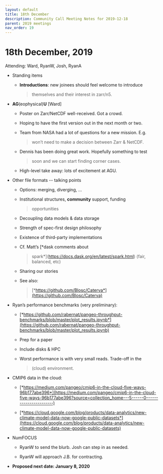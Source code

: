 ```yaml
---
layout: default
title: 18th December
description: Community Call Meeting Notes for 2019-12-18
parent: 2019 meetings
nav_order: 19
---
```


# 18th December, 2019

Attending: Ward, RyanW, Josh, RyanA

-   Standing items

    -   **Introductions**: new joinees should feel welcome to introduce
        > themselves and their interest in zarr/n5.

-   **AG**(eophysical)**U** \[Ward\]

    -   Poster on Zarr/NetCDF well-received. Got a crowd.

    -   Hoping to have the first version out in the next month or two.

    -   Team from NASA had a lot of questions for a new mission. E.g.
        > won’t need to make a decision between Zarr & NetCDF.

    -   Dennis has been doing great work. Hopefully something to test
        > soon and we can start finding corner cases.

    -   High-level take away: lots of excitement at AGU.

-   Other file formats -- talking points

    -   Options: merging, diverging, …

    -   Institutional structures, **community** support, funding
        > opportunities

    -   Decoupling data models & data storage

    -   Strength of spec-first design philosophy

    -   Existence of third-party implementations

    -   Cf. Matt’s [*dask comments about
        > spark*](https://docs.dask.org/en/latest/spark.html) (fair,
        > balanced, etc)

    -   Sharing our stories

    -   See also:
        > [*https://github.com/Blosc/Caterva*](https://github.com/Blosc/Caterva)

-   Ryan’s performance benchmarks (very preliminary):

    -   [*https://github.com/rabernat/pangeo-throughput-benchmarks/blob/master/plot_results.ipynb*](https://github.com/rabernat/pangeo-throughput-benchmarks/blob/master/plot_results.ipynb)

    -   Prep for a paper

    -   Include disks & HPC

    -   Worst performance is with very small reads. Trade-off in the
        > (cloud) environment.

-   CMIP6 data in the cloud:

    -   [*https://medium.com/pangeo/cmip6-in-the-cloud-five-ways-96b177abe396*](https://medium.com/pangeo/cmip6-in-the-cloud-five-ways-96b177abe396?source=collection_home---5------0-----------------------)

    -   [*https://cloud.google.com/blog/products/data-analytics/new-climate-model-data-now-google-public-datasets*](https://cloud.google.com/blog/products/data-analytics/new-climate-model-data-now-google-public-datasets)

-   NumFOCUS

    -   RyanW to send the blurb. Josh can step in as needed.

    -   RyanW will approach J.B. for contracting.

-   **Proposed next date: January 8, 2020**

